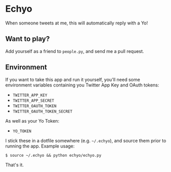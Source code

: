 Echyo
=====

When someone tweets at me, this will automatically reply with a Yo!

Want to play?
-------------

Add yourself as a friend to `people.py`, and send me a pull request.

Environment
-----------

If you want to take this app and run it yourself, you'll need some environment
variables containing you Twitter App Key and OAuth tokens:

* `TWITTER_APP_KEY`
* `TWITTER_APP_SECRET`
* `TWITTER_OAUTH_TOKEN`
* `TWITTER_OAUTH_TOKEN_SECRET`

As well as your Yo Token:

* `YO_TOKEN`

I stick these in a dotfile somewhere (e.g. `~/.echyo`), and source them prior
to running the app. Example usage:

    $ source ~/.echyo && python echyo/echyo.py

That's it.

